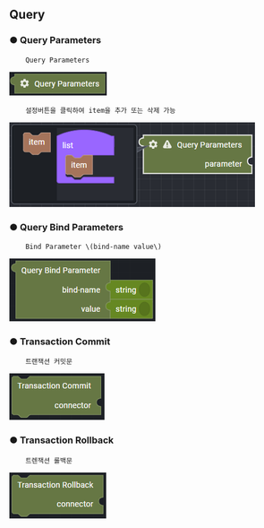 ## Query

### ● Query Parameters

        Query Parameters

![](../../../../img/assets/image%20%28271%29.png)

        설정버튼을 클릭하여 item을 추가 또는 삭제 가능

![](../../../../img/assets/image%20%28296%29.png)

### ● Query Bind Parameters

        Bind Parameter \(bind-name value\)

![](../../../../img/assets/image%20%28222%29.png)

### ● Transaction Commit

        트랜잭션 커밋문

![](../../../../img/assets/image%20%28237%29.png)

### ● Transaction Rollback

        트렌잭션 롤백문

![](../../../../img/assets/image%20%28272%29.png)
